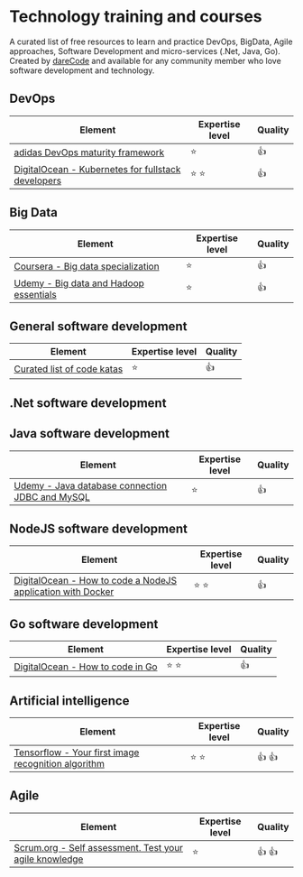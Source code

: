 # Technology training and courses
A curated list of free resources to learn and practice DevOps, BigData, Agile approaches, Software Development and micro-services (.Net, Java, Go).
Created by [dareCode](https://www.darecode.com) and available for any community member who love software development and technology.

## DevOps
| Element       | Expertise level | Quality |
| ------------- |-------------| -----|
| [adidas DevOps maturity framework](https://github.com/adidas/adidas-devops-maturity-framework/blob/master/framework/dmii.md) | :star:  | :+1: |
| [DigitalOcean - Kubernetes for fullstack developers](https://www.digitalocean.com/community/curriculums/kubernetes-for-full-stack-developers)    | :star: :star:      |   :+1: |

## Big Data
| Element       | Expertise level | Quality |
| ------------- |-------------| -----|
| [Coursera - Big data specialization](https://es.coursera.org/specializations/big-data) | :star:  | :+1: |
| [Udemy - Big data and Hadoop essentials](https://www.udemy.com/course/big-data-and-hadoop-essentials-free-tutorial/) | :star:  | :+1: |  

## General software development
| Element       | Expertise level | Quality |
| ------------- |-------------| -----|
| [Curated list of code katas](https://github.com/gamontal/awesome-katas) | :star:  | :+1: |

## .Net software development

## Java software development
| Element       | Expertise level | Quality |
| ------------- |-------------| -----|
| [Udemy - Java database connection JDBC and MySQL](https://www.udemy.com/course/how-to-connect-java-jdbc-to-mysql)   | :star: | :+1: |

## NodeJS software development
| Element       | Expertise level | Quality |
| ------------- |-------------| -----|
| [DigitalOcean - How to code a NodeJS application with Docker](https://www.digitalocean.com/community/tutorials/how-to-build-a-node-js-application-with-docker) | :star: :star: | :+1: |


## Go software development
| Element       | Expertise level | Quality |
| ------------- |-------------| -----|
| [DigitalOcean - How to code in Go](https://www.digitalocean.com/community/tutorial_series/how-to-code-in-go) | :star: :star: | :+1: |

## Artificial intelligence
| Element       | Expertise level | Quality |
| ------------- |-------------| -----|
| [Tensorflow - Your first image recognition algorithm](https://www.tensorflow.org/tutorials/keras/classification) | :star: :star: | :+1: :+1: |

## Agile
| Element       | Expertise level | Quality |
| ------------- |-------------| -----|
| [Scrum.org - Self assessment. Test your agile knowledge](https://www.scrum.org/open-assessments) | :star: | :+1: :+1: |
